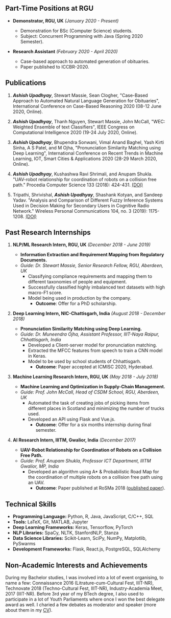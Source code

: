 <!-- ---
layout: post
title: "More About Me"
date: 2020-04-08
desc: "My previous experience."
categories: [Blog]
tags: [Blog]
published: true
blog: About
images:
  - url: /images/ashish.jpg
icon: icon-html
--- -->

## Part-Time Positions at RGU

- **Demonstrator, RGU, UK**
  *(January 2020 - Present)*
	- Demonstration for BSc (Computer Science) students.
	- Subject: Concurrent Programming with Java (Spring 2020 Semester).

- **Research Assistant**
  *(February 2020 - April 2020)*
	- Case-based approach to automated generation of obituaries.
	- Paper published to ICCBR-2020.


## Publications

1. ***Ashish Upadhyay***, Stewart Massie, Sean Clogher, "Case-Based Approach to Automated Natural Language Generation for Obituaries", International Conference on Case-Based Reasoning 2020 (08-12 June 2020, Online).

2. ***Ashish Upadhyay***, Thanh Nguyen, Stewart Massie, John McCall, "WEC: Weighted Ensemble of text Classifiers", IEEE Congress on Computational Intelligence 2020 (19-24 July 2020, Online).

3. ***Ashish Upadhyay***, Bhupendra Sonwani, Vimal Anand Baghel, Yash Kirti Sinha, A S Patel, and M Ojha, "Pronunciation Similarity Matching using Deep Learning", International Conference on Recent Trends in Machine Learning, IOT, Smart Cities & Applications 2020 (28-29 March 2020, Online).

4. ***Ashish Upadhyay***, Kushashwa Ravi Shrimali, and Anupam Shukla. "UAV-robot relationship for coordination of robots on a collision free path." Procedia Computer Science 133 (2018): 424-431. <a href="https://doi.org/10.1016/j.procs.2018.07.052">(DOI)</a>

5. Tripathi, Shrivishal, ***Ashish Upadhyay***, Shashank Kotyan, and Sandeep Yadav. "Analysis and Comparison of Different Fuzzy Inference Systems Used in Decision Making for Secondary Users in Cognitive Radio Network." Wireless Personal Communications 104, no. 3 (2019): 1175-1208. <a href="https://doi.org/10.1007/s11277-018-6075-9">(DOI)</a>


## Past Research Internships

1. **NLP/ML Research Intern, RGU, UK** 
  *(December 2018 - June 2019)*
	- **Information Extraction and Requirement Mapping from Regulatory Documents.**
	- _Guide: Dr. Stewart Massie, Senior Research Fellow, RGU, Aberdeen, UK_
		- Classifying compliance requirements and mapping them to different taxonomies of people and equipment.
		- Successfully classified highly imbalanced text datasets with high macro-F1 score.
		- Model being used in production by the company.
			- **Outcome**: Offer for a PhD scholarship.


2. **Deep Learning Intern, NIC-Chattisgarh, India**
  *(August 2018 - December 2018)*
	- **Pronunciation Similarity Matching using Deep Learning.**
	- _Guide: Dr. Muneendra Ojha, Assistant Professor, IIIT-Naya Raipur, Chhattisgarh, India_
		- Developed a Client-server model for pronunciation matching. 
		- Extracted the MFCC features from speech to train a CNN model in Keras. 
		- Model to be used by school students of Chhattisgarh.
			- **Outcome**: Paper accepted at ICMISC 2020, Hyderabad.


3. **Machine Learning Research Intern, RGU, UK**
  *(May 2018 - July 2018)*
	- **Machine Learning and Optimization in Supply-Chain Management.**
	- _Guide: Prof. John McCall, Head of CSDM School, RGU, Aberdeen, UK_
		- Automated the task of creating jobs of picking items from different places in Scotland and minimizing the number of trucks used.
		- Developed an API using Flask and Vue.js.
			- **Outcome**: Offer for a six months internship during final semester.


4. **AI Research Intern, IIITM, Gwalior, India** 
  *(December 2017)*
	- **UAV-Robot Relationship for Coordination of Robots on a Collision Free Path.**
	- _Guide: Prof. Anupam Shukla, Professor ICT Department, IIITM Gwalior, MP, India_
		- Developed an algorithm using A* & Probabilistic Road Map for the coordination of multiple robots on a collision free path using an UAV. 
			- **Outcome**: Paper published at RoSMa 2018 (<a href="https://doi.org/10.1016/j.procs.2018.07.052">published paper</a>).



## Technical Skills

<!-- | **Programming Languages**		 | 		    Python, R, Java, JavaScript, C/C++, SQL |  -->
<!-- | ------------------------------ | -----------------------------------------------: |  -->
<!-- | **Tools**				    	 |			  			LaTeX, Git, MATLAB, Jupyter |  -->
<!-- | **Deep Learning Frameworks**   |			   			 Keras, Tensorflow, PyTorch |  -->
<!-- | **NLP Libraries** 			 | 				   SpaCy, NLTK, StanfordNLP, Stanza |  -->
<!-- | **Data Science Libraries** 	 | Scikit-Learn, SciPy, NumPy, Matplotlib, PySwarms |  -->
<!-- | **Development Frameworks**     |          Flask, React.js, PostgreSQL, SQLAlchemy | -->

* **Programming Language:** Python, R, Java, JavaScript, C/C++, SQL
* **Tools:** LaTeX, Git, MATLAB, Jupyter
* **Deep Learning Frameworks:** Keras, Tensorflow, PyTorch
* **NLP Libraries:** SpaCy, NLTK, StanfordNLP, Stanza
* **Data Science Libraries:** Scikit-Learn, SciPy, NumPy, Matplotlib, PySwarms
* **Development Frameworks:** Flask, React.js, PostgreSQL, SQLAlchemy 

## Non-Academic Interests and Achievements

During my Bachelor studies, I was involved into a lot of event organising, to name a few: Connaissance 2016 (Litrature-cum-Cultural Fest, IIIT-NR), Technovate 2018 (Techno-Cultural Fest, IIIT-NR), Industry-Academia Meet, 2017 (IIIT-NR). Before 3rd year of my BTech degree, I also used to participate in a lot of Youth Parliaments where once I won the best delegate award as well. I charied a few debates as moderator and speaker (more about them in my <a href="https://panditu2015.github.io/CV_Ashish_Upadhyay.pdf">CV</a>).
